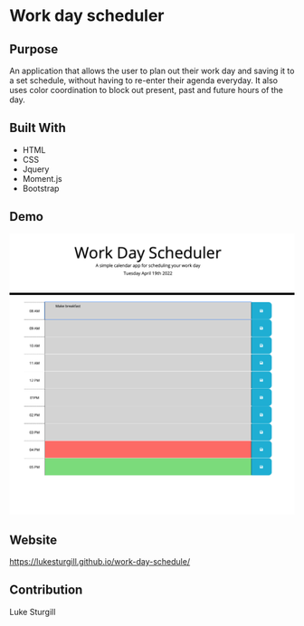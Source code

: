 # Work day scheduler

## Purpose
An application that allows the user to plan out their work day and saving it to a set schedule, without having to re-enter their agenda everyday. It also uses 
color coordination to block out present, past and future hours of the day.

## Built With
* HTML
* CSS
* Jquery
* Moment.js
* Bootstrap

## Demo
![Application screenshot](https://github.com/Lukesturgill/work-day-schedule/blob/main/Assets/images/Screen%20Shot%202022-04-19%20at%204.16.32%20PM.png?raw=true)

## Website
https://lukesturgill.github.io/work-day-schedule/

## Contribution
Luke Sturgill